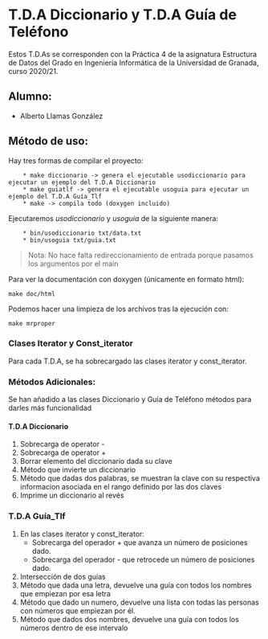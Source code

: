# T.D.A Diccionario y T.D.A Guía de Teléfono

Estos T.D.As se corresponden con la Práctica 4 de la asignatura Estructura de Datos del Grado en Ingeniería Informática de la Universidad de Granada, curso 2020/21.

## Alumno:

* Alberto Llamas González


## Método de uso:

Hay tres formas de compilar el proyecto:

		* make diccionario -> genera el ejecutable usodiccionario para ejecutar un ejemplo del T.D.A Diccionario
		* make guiatlf -> genera el ejecutable usoguia para ejecutar un ejemplo del T.D.A Guía_Tlf
		* make -> compila todo (doxygen incluido)

Ejecutaremos _usodiccionario_ y _usoguia_ de la siguiente manera:

		* bin/usodiccionario txt/data.txt
		* bin/usoguia txt/guia.txt

>Nota: No hace falta redireccionamiento de entrada porque pasamos los argumentos por el main

Para ver la documentación con doxygen (únicamente en formato html):

	make doc/html

Podemos hacer una limpieza de los archivos tras la ejecución con:

	make mrproper

### Clases Iterator y Const_iterator

Para cada T.D.A, se ha sobrecargado las clases iterator y const_iterator.

### Métodos Adicionales:

Se han añadido a las clases Diccionario y Guía de Teléfono métodos para darles más funcionalidad

#### T.D.A Diccionario

1. Sobrecarga de operator -
2. Sobrecarga de operator +
3. Borrar elemento del diccionario dada su clave
4. Método que invierte un diccionario
5. Método que dadas dos palabras, se muestran la clave con su respectiva informacion asociada en el rango definido por las dos claves
6. Imprime un diccionario al revés

### T.D.A Guía_Tlf

1. En las clases iterator y const_iterator:
	 - Sobrecarga del operador + que avanza un número de posiciones dado.
	 - Sobrecarga del operador - que retrocede un número de posiciones dado.
2. Intersección de dos guías
3. Método que dada una letra, devuelve una guía con todos los nombres que empiezan por esa letra
4. Método que dado un numero, devuelve una lista con todas las personas con números que empiezan por él.
5. Método que dados dos nombres, devuelve una guía con todos los números dentro de ese intervalo

